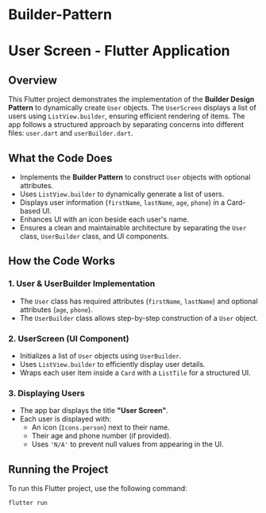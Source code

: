 # Builder-Pattern
# User Screen - Flutter Application

## Overview

This Flutter project demonstrates the implementation of the **Builder Design Pattern** to dynamically create `User` objects. The `UserScreen` displays a list of users using `ListView.builder`, ensuring efficient rendering of items. The app follows a structured approach by separating concerns into different files: `user.dart` and `userBuilder.dart`.

## What the Code Does

- Implements the **Builder Pattern** to construct `User` objects with optional attributes.
- Uses `ListView.builder` to dynamically generate a list of users.
- Displays user information (`firstName`, `lastName`, `age`, `phone`) in a Card-based UI.
- Enhances UI with an icon beside each user's name.
- Ensures a clean and maintainable architecture by separating the `User` class, `UserBuilder` class, and UI components.

## How the Code Works

### 1. User & UserBuilder Implementation

- The `User` class has required attributes (`firstName`, `lastName`) and optional attributes (`age`, `phone`).
- The `UserBuilder` class allows step-by-step construction of a `User` object.

### 2. UserScreen (UI Component)

- Initializes a list of `User` objects using `UserBuilder`.
- Uses `ListView.builder` to efficiently display user details.
- Wraps each user item inside a `Card` with a `ListTile` for a structured UI.

### 3. Displaying Users

- The app bar displays the title **"User Screen"**.
- Each user is displayed with:
  - An icon (`Icons.person`) next to their name.
  - Their age and phone number (if provided).
  - Uses `'N/A'` to prevent null values from appearing in the UI.

## Running the Project

To run this Flutter project, use the following command:

```bash
flutter run
